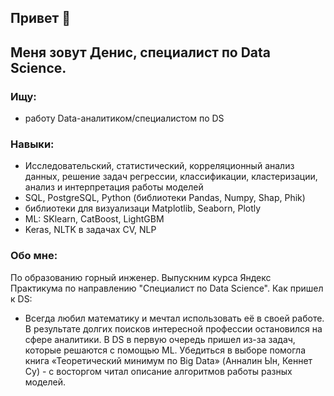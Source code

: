 ## Привет 👋
## Меня зовут Денис, специалист по Data Science.

### Ищу:
- работу Data-аналитиком/специалистом по DS

### Навыки:
- Исследовательский, статистический, корреляционный анализ данных, решение задач регрессии, классификации, кластеризации, анализ и интерпретация работы моделей
- SQL, PostgreSQL, Python (библиотеки Pandas, Numpy, Shap, Phik)
- библиотеки для визуализаци Matplotlib, Seaborn, Plotly
- ML: SKlearn, CatBoost, LightGBM
- Keras, NLTK в задачах CV, NLP

### Обо мне:
По образованию горный инженер. Выпускним курса Яндекс Практикума по направлению "Специалист по Data Science".
Как пришел к DS: 
- Всегда любил математику и мечтал использовать её в своей работе. В результате долгих поисков интересной профессии остановился на сфере аналитики. В DS в первую очередь пришел из-за задач, которые решаются с помощью ML. 
Убедиться в выборе помогла книга «Теоретический минимум по Big Data» (Анналин Ын, Кеннет Су) - с восторгом читал описание алгоритмов работы разных моделей.
